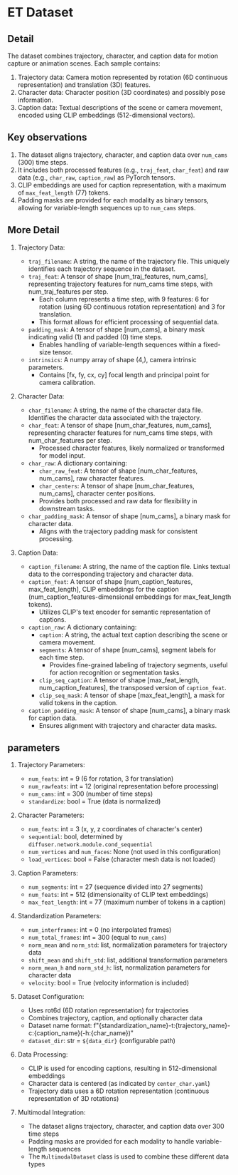 # ET Dataset

## Detail

The dataset combines trajectory, character, and caption data for motion capture or animation scenes. Each sample contains:

1. Trajectory data: Camera motion represented by rotation (6D continuous representation) and translation (3D) features.
2. Character data: Character position (3D coordinates) and possibly pose information.
3. Caption data: Textual descriptions of the scene or camera movement, encoded using CLIP embeddings (512-dimensional vectors).

## Key observations

1. The dataset aligns trajectory, character, and caption data over `num_cams` (300) time steps.
2. It includes both processed features (e.g., `traj_feat`, `char_feat`) and raw data (e.g., `char_raw`, `caption_raw`) as PyTorch tensors.
3. CLIP embeddings are used for caption representation, with a maximum of `max_feat_length` (77) tokens.
4. Padding masks are provided for each modality as binary tensors, allowing for variable-length sequences up to `num_cams` steps.

## More Detail

1. Trajectory Data:
   - `traj_filename`: A string, the name of the trajectory file. This uniquely identifies each trajectory sequence in the dataset.
   - `traj_feat`: A tensor of shape [num_traj_features, num_cams], representing trajectory features for num_cams time steps, with num_traj_features per step.
     - Each column represents a time step, with 9 features: 6 for rotation (using 6D continuous rotation representation) and 3 for translation.
     - This format allows for efficient processing of sequential data.
   - `padding_mask`: A tensor of shape [num_cams], a binary mask indicating valid (1) and padded (0) time steps.
     - Enables handling of variable-length sequences within a fixed-size tensor.
   - `intrinsics`: A numpy array of shape (4,), camera intrinsic parameters.
     - Contains [fx, fy, cx, cy] focal length and principal point for camera calibration.

2. Character Data:
   - `char_filename`: A string, the name of the character data file. Identifies the character data associated with the trajectory.
   - `char_feat`: A tensor of shape [num_char_features, num_cams], representing character features for num_cams time steps, with num_char_features per step.
     - Processed character features, likely normalized or transformed for model input.
   - `char_raw`: A dictionary containing:
     - `char_raw_feat`: A tensor of shape [num_char_features, num_cams], raw character features.
     - `char_centers`: A tensor of shape [num_char_features, num_cams], character center positions.
     - Provides both processed and raw data for flexibility in downstream tasks.
   - `char_padding_mask`: A tensor of shape [num_cams], a binary mask for character data.
     - Aligns with the trajectory padding mask for consistent processing.

3. Caption Data:
   - `caption_filename`: A string, the name of the caption file. Links textual data to the corresponding trajectory and character data.
   - `caption_feat`: A tensor of shape [num_caption_features, max_feat_length], CLIP embeddings for the caption (num_caption_features-dimensional embeddings for max_feat_length tokens).
     - Utilizes CLIP's text encoder for semantic representation of captions.
   - `caption_raw`: A dictionary containing:
     - `caption`: A string, the actual text caption describing the scene or camera movement.
     - `segments`: A tensor of shape [num_cams], segment labels for each time step.
       - Provides fine-grained labeling of trajectory segments, useful for action recognition or segmentation tasks.
     - `clip_seq_caption`: A tensor of shape [max_feat_length, num_caption_features], the transposed version of `caption_feat`.
     - `clip_seq_mask`: A tensor of shape [max_feat_length], a mask for valid tokens in the caption.
   - `caption_padding_mask`: A tensor of shape [num_cams], a binary mask for caption data.
     - Ensures alignment with trajectory and character data masks.

## parameters

1. Trajectory Parameters:
   - `num_feats`: int = 9 (6 for rotation, 3 for translation)
   - `num_rawfeats`: int = 12 (original representation before processing)
   - `num_cams`: int = 300 (number of time steps)
   - `standardize`: bool = True (data is normalized)

2. Character Parameters:
   - `num_feats`: int = 3 (x, y, z coordinates of character's center)
   - `sequential`: bool, determined by `diffuser.network.module.cond_sequential`
   - `num_vertices` and `num_faces`: None (not used in this configuration)
   - `load_vertices`: bool = False (character mesh data is not loaded)

3. Caption Parameters:
   - `num_segments`: int = 27 (sequence divided into 27 segments)
   - `num_feats`: int = 512 (dimensionality of CLIP text embeddings)
   - `max_feat_length`: int = 77 (maximum number of tokens in a caption)

4. Standardization Parameters:
   - `num_interframes`: int = 0 (no interpolated frames)
   - `num_total_frames`: int = 300 (equal to `num_cams`)
   - `norm_mean` and `norm_std`: list, normalization parameters for trajectory data
   - `shift_mean` and `shift_std`: list, additional transformation parameters
   - `norm_mean_h` and `norm_std_h`: list, normalization parameters for character data
   - `velocity`: bool = True (velocity information is included)

5. Dataset Configuration:
   - Uses rot6d (6D rotation representation) for trajectories
   - Combines trajectory, caption, and optionally character data
   - Dataset name format: f"{standardization_name}-t:{trajectory_name}-c:{caption_name}(-h:{char_name})"
   - `dataset_dir`: str = `${data_dir}` (configurable path)

6. Data Processing:
   - CLIP is used for encoding captions, resulting in 512-dimensional embeddings
   - Character data is centered (as indicated by `center_char.yaml`)
   - Trajectory data uses a 6D rotation representation (continuous representation of 3D rotations)

7. Multimodal Integration:
   - The dataset aligns trajectory, character, and caption data over 300 time steps
   - Padding masks are provided for each modality to handle variable-length sequences
   - The `MultimodalDataset` class is used to combine these different data types
